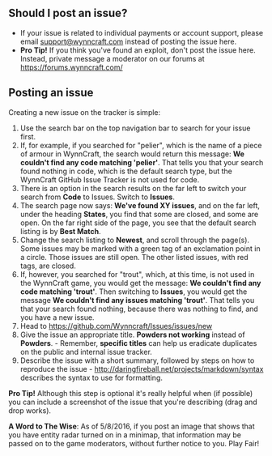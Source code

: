 ## Should I post an issue?
* If your issue is related to individual payments or account support, please email support@wynncraft.com instead of posting the issue here.
* __Pro Tip!__ If you think you've found an exploit, don't post the issue here. Instead, private message a moderator on our forums at https://forums.wynncraft.com/ 

## Posting an issue
Creating a new issue on the tracker is simple:

1. Use the search bar on the top navigation bar to search for your issue first.
2. If, for example, if you searched for "pelier", which is the name of a piece of armour in WynnCraft, the search would return this message: **We couldn't find any code matching 'pelier'**.  That tells you that your search found nothing in code, which is the default search type, but the WynnCraft GitHub Issue Tracker is not used for code.
3. There is an option in the search results on the far left to switch your search from **Code** to Issues.  Switch to **Issues**.
4. The search page now says: **We've found XY issues**, and on the far left, under the heading **States**, you find that some are closed, and some are open.  On the far right side of the page, you see that the default search listing is by **Best Match**.
5. Change the search listing to **Newest**, and scroll through the page(s).  Some issues may be marked with a green tag of an exclamation point in a circle.  Those issues are still open.  The other listed issues, with red tags, are closed.
6. If, however, you searched for "trout", which, at this time, is not used in the WynnCraft game, you would get the message: **We couldn't find any code matching 'trout'**.  Then switching to **Issues**, you would get the message **We couldn't find any issues matching 'trout'**.  That tells you that your search found nothing, because there was nothing to find, and you have a new issue.
7. Head to https://github.com/Wynncraft/Issues/issues/new
8. Give the issue an appropriate title. __Powders not working__ instead of __Powders__. - Remember, **specific titles** can help us eradicate duplicates on the public and internal issue tracker.
9. Describe the issue with a short summary, followed by steps on how to reproduce the issue - http://daringfireball.net/projects/markdown/syntax describes the syntax to use for formatting.

__Pro Tip!__ Although this step is optional it's really helpful when (if possible) you can include a screenshot of the issue that you're describing (drag and drop works).

**A Word to The Wise**: As of 5/8/2016, if you post an image that shows that you have entity radar turned on in a minimap, that information may be passed on to the game moderators, without further notice to you.  Play Fair!
